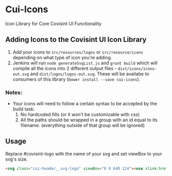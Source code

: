 # Cui-Icons
Icon Library for Core Covisint UI Functionality

## Adding Icons to the Covisint UI Icon Library

1. Add your icons to `src/resources/logos` or `src/resource/icons` depending on what type of icon you're adding.
2. Jenkins will run `node generateSvgList.js` and `grunt build` which will compile all the icons into 2 different output files - `dist/icons/icons-out.svg` and `dist/logos/logos-out.svg`. These will be availabe to consumers of this library (`bower install --save cui-icons`).

### Notes:

* Your icons will need to follow a certain syntax to be accepted by the build task:
  1. No hardcoded fills (or it won't be customizable with css)
  2. All the paths should be wrapped in a group with an id equal to its filename. (everything outside of that group will be ignored)

## Usage
  
  Replace #covisint-logo with the name of your svg and set viewBox to your svg's size.

```html
<svg class="cui-header__svg-logo" viewBox="0 0 640 124"><use xlink:href="bower_components/cui-icons/dist/logos/logos-out.svg#covisint-logo"></use></svg>
```
